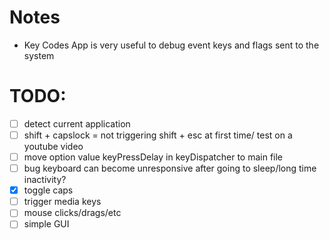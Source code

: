 # Notes
- Key Codes App is very useful to debug event keys and flags sent to the system

# TODO:
- [ ] detect current application
- [ ] shift + capslock = not triggering shift + esc at first time/ test on a youtube video
- [ ] move option value keyPressDelay in keyDispatcher to main file
- [ ] bug keyboard can become unresponsive after going to sleep/long time inactivity?
- [x] toggle caps
- [ ] trigger media keys
- [ ] mouse clicks/drags/etc
- [ ] simple GUI
